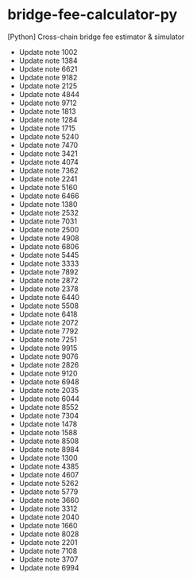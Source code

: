 # bridge-fee-calculator-py
[Python] Cross-chain bridge fee estimator & simulator
- Update note 1002
- Update note 1384
- Update note 6621
- Update note 9182
- Update note 2125
- Update note 4844
- Update note 9712
- Update note 1813
- Update note 1284
- Update note 1715
- Update note 5240
- Update note 7470
- Update note 3421
- Update note 4074
- Update note 7362
- Update note 2241
- Update note 5160
- Update note 6466
- Update note 1380
- Update note 2532
- Update note 7031
- Update note 2500
- Update note 4908
- Update note 6806
- Update note 5445
- Update note 3333
- Update note 7892
- Update note 2872
- Update note 2378
- Update note 6440
- Update note 5508
- Update note 6418
- Update note 2072
- Update note 7792
- Update note 7251
- Update note 9915
- Update note 9076
- Update note 2826
- Update note 9120
- Update note 6948
- Update note 2035
- Update note 6044
- Update note 8552
- Update note 7304
- Update note 1478
- Update note 1588
- Update note 8508
- Update note 8984
- Update note 1300
- Update note 4385
- Update note 4607
- Update note 5262
- Update note 5779
- Update note 3660
- Update note 3312
- Update note 2040
- Update note 1660
- Update note 8028
- Update note 2201
- Update note 7108
- Update note 3707
- Update note 6994

